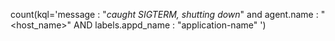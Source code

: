 count(kql='message : "*caught SIGTERM, shutting down*" and agent.name : "<host_name>" AND labels.appd_name : "application-name"  ')